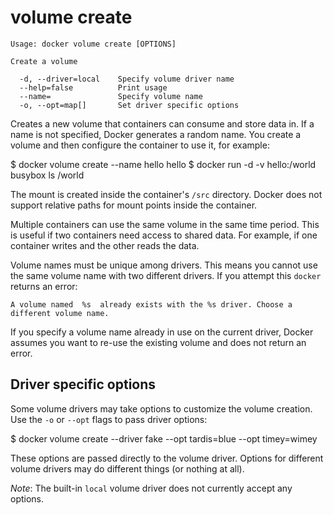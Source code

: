 <!--[metadata]>
+++
title = "volume create"
description = "The volume create command description and usage"
keywords = ["volume, create"]
[menu.engine]
parent = "smn_cli"
+++
<![end-metadata]-->

# volume create

    Usage: docker volume create [OPTIONS]

    Create a volume

      -d, --driver=local    Specify volume driver name
      --help=false          Print usage
      --name=               Specify volume name
      -o, --opt=map[]       Set driver specific options

Creates a new volume that containers can consume and store data in. If a name is not specified, Docker generates a random name. You create a volume and then configure the container to use it, for example:

  $ docker volume create --name hello
  hello
  $ docker run -d -v hello:/world busybox ls /world

The mount is created inside the container's `/src` directory. Docker does not support relative paths for mount points inside the container.

Multiple containers can use the same volume in the same time period. This is useful if two containers need access to shared data. For example, if one container writes and the other reads the data.

Volume names must be unique among drivers.  This means you cannot use the same volume name with two different drivers.  If you attempt this `docker` returns an error:

```
A volume named  %s  already exists with the %s driver. Choose a different volume name.
```

If you specify a volume name already in use on the current driver, Docker assumes you want to re-use the existing volume and does not return an error.   

## Driver specific options

Some volume drivers may take options to customize the volume creation. Use the `-o` or `--opt` flags to pass driver options:

  $ docker volume create --driver fake --opt tardis=blue --opt timey=wimey

These options are passed directly to the volume driver. Options for
different volume drivers may do different things (or nothing at all).

*Note*: The built-in `local` volume driver does not currently accept any options.

